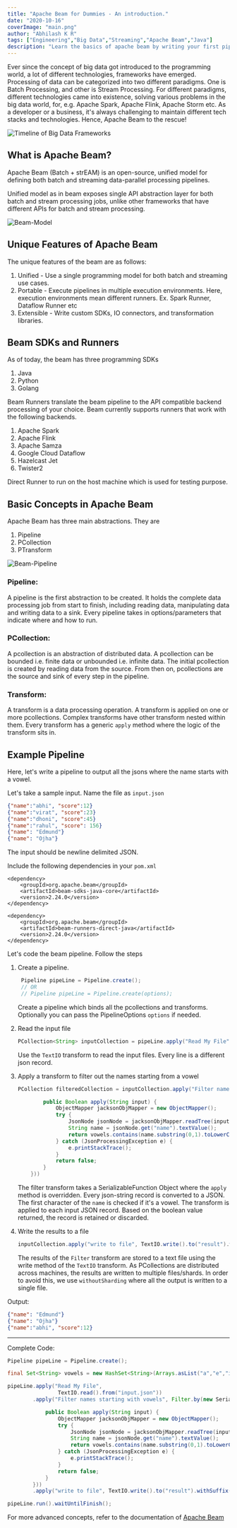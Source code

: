 ```yaml
---
title: "Apache Beam for Dummies - An introduction."
date: "2020-10-16"
coverImage: "main.png"
author: "Abhilash K R"
tags: ["Engineering","Big Data","Streaming","Apache Beam","Java"]
description: "Learn the basics of apache beam by writing your first pipeline."
---
```


Ever since the concept of big data got introduced to the programming world, a lot of different technologies, frameworks have emerged. Processing of data can be categorized into two different paradigms. One is Batch Processing, and other is Stream Processing. For different paradigms,  different technologies came into existence, solving various problems in the big data world, for, e.g. Apache Spark, Apache Flink, Apache Storm etc. As a developer or a business, it's always challenging to maintain different tech stacks and technologies. Hence, Apache Beam to the rescue!


![Timeline of Big Data Frameworks](timeline-bigdata-frameworks.png)


## What is Apache Beam?

Apache Beam (Batch + strEAM) is an open-source, unified model for defining both batch and streaming data-parallel processing pipelines. 

Unified model as in beam exposes single API abstraction layer for both batch and stream processing jobs, unlike other frameworks that have different APIs for batch and stream processing.

![Beam-Model](beam_architecture.png)

## Unique Features of Apache Beam

The unique features of the beam are as follows:

1. Unified - Use a single programming model for both batch and streaming use cases.
2. Portable - Execute pipelines in multiple execution environments. Here, execution environments mean different runners. Ex. Spark Runner, Dataflow Runner etc
3. Extensible - Write custom SDKs, IO connectors, and transformation libraries.

## Beam SDKs and Runners

As of today, the beam has three programming SDKs

1. Java
2. Python
3. Golang

Beam Runners translate the beam pipeline to the API compatible backend processing of your choice. Beam currently supports runners that work with the following backends.

1. Apache Spark
2. Apache Flink
3. Apache Samza
4. Google Cloud Dataflow
5. Hazelcast Jet
6. Twister2

Direct Runner to run on the host machine which is used for testing purpose.

## Basic Concepts in Apache Beam

Apache Beam has three main abstractions. They are

1. Pipeline
2. PCollection
3. PTransform

![Beam-Pipeline](pipeline-design.png)

### Pipeline:

A pipeline is the first abstraction to be created. It holds the complete data processing job from start to finish, including reading data, manipulating data and writing data to a sink. Every pipeline takes in options/parameters that indicate where and how to run. 

### PCollection:

A pcollection is an abstraction of distributed data. A pcollection can be bounded i.e. finite data or unbounded i.e. infinite data. The initial pcollection is created by reading data from the source. From then on, pcollections are the source and sink of every step in the pipeline.

### Transform:

A transform is a data processing operation. A transform is applied on one or more pcollections. Complex transforms have other transform nested within them. Every transform has a generic `apply` method where the logic of the transform sits in.


## Example Pipeline

Here, let's write a pipeline to output all the jsons where the name starts with a vowel.

Let's take a sample input. Name the file as `input.json`

```json
{"name":"abhi", "score":12}
{"name":"virat", "score":23}
{"name":"dhoni", "score":45}
{"name":"rahul", "score": 156}
{"name": "Edmund"}
{"name": "Ojha"}
```

The input should be newline delimited JSON.

Include the following dependencies in your `pom.xml`

```
<dependency>
    <groupId>org.apache.beam</groupId>
    <artifactId>beam-sdks-java-core</artifactId>
    <version>2.24.0</version>
</dependency>

<dependency>
    <groupId>org.apache.beam</groupId>
    <artifactId>beam-runners-direct-java</artifactId>
    <version>2.24.0</version>
</dependency>
```

Let's code the beam pipeline. Follow the steps

1. Create a pipeline.
   
   ```java
    Pipeline pipeLine = Pipeline.create();
    // OR 
    // Pipeline pipeLine = Pipeline.create(options);
   ```
   Create a pipeline which binds all the pcollections and transforms. Optionally you can pass the PipelineOptions `options` if needed.

2. Read the input file

    ```java
    PCollection<String> inputCollection = pipeLine.apply("Read My File", TextIO.read().from("input.json"));
    ```
    
    Use the `TextIO` transform to read the input files. Every line is a different json record.

3. Apply a transform to filter out the names starting from a vowel

    ```java
    PCollection filteredCollection = inputCollection.apply("Filter names starting with vowels", Filter.by(new SerializableFunction<String, Boolean>() {

            public Boolean apply(String input) {
                ObjectMapper jacksonObjMapper = new ObjectMapper();
                try {
                    JsonNode jsonNode = jacksonObjMapper.readTree(input);
                    String name = jsonNode.get("name").textValue();
                    return vowels.contains(name.substring(0,1).toLowerCase());
                } catch (JsonProcessingException e) {
                    e.printStackTrace();
                }
                return false;
            }
        }))
    ```
    
    The filter transform takes a SerializableFunction Object where the `apply` method is overridden. Every json-string record is converted to a JSON. The first character of the `name` is checked if it's a vowel. The transform is applied to each input JSON record. Based on the boolean value returned, the record is retained or discarded.

4. Write the results to a file

    ```java
    inputCollection.apply("write to file", TextIO.write().to("result").withSuffix(".txt").withoutSharding());
    ```
    
    The results of the `Filter` transform are stored to a text file using the write method of the `TextIO` transform. As PCollections are distributed across machines, the results are written to multiple files/shards. In order to avoid this, we use `withoutSharding` where all the output is written to a single file.


Output:

```json
{"name": "Edmund"}
{"name": "Ojha"}
{"name":"abhi", "score":12}
```

------
Complete Code:

```java
Pipeline pipeLine = Pipeline.create();

final Set<String> vowels = new HashSet<String>(Arrays.asList("a","e","i","o","u"));

pipeLine.apply("Read My File",
                TextIO.read().from("input.json"))
        .apply("Filter names starting with vowels", Filter.by(new SerializableFunction<String, Boolean>() {

            public Boolean apply(String input) {
                ObjectMapper jacksonObjMapper = new ObjectMapper();
                try {
                    JsonNode jsonNode = jacksonObjMapper.readTree(input);
                    String name = jsonNode.get("name").textValue();
                    return vowels.contains(name.substring(0,1).toLowerCase());
                } catch (JsonProcessingException e) {
                    e.printStackTrace();
                }
                return false;
            }
        }))
        .apply("write to file", TextIO.write().to("result").withSuffix(".txt").withoutSharding());

pipeLine.run().waitUntilFinish();
```

For more advanced concepts, refer to the documentation of [Apache Beam](https://beam.apache.org/)
